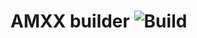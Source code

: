 AMXX builder ![Build](https://github.com/gammerce/amxmodx-builder/workflows/Build%20docker%20image/badge.svg)
===

